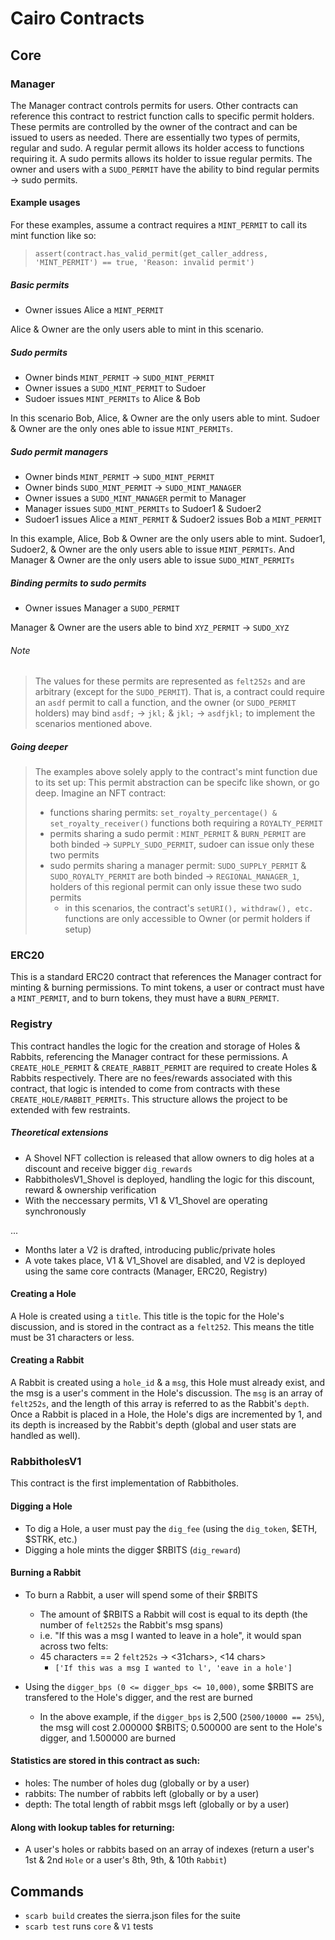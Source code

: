 # Cairo Contracts

## Core

### Manager

The Manager contract controls permits for users. Other contracts can reference this contract to restrict function calls to specific permit holders. These permits are controlled by the owner of the contract and can be issued to users as needed. There are essentially two types of permits, regular and sudo. A regular permit allows its holder access to functions requiring it. A sudo permits allows its holder to issue regular permits. The owner and users with a `SUDO_PERMIT` have the ability to bind regular permits -> sudo permits.

#### Example usages

For these examples, assume a contract requires a `MINT_PERMIT` to call its mint function like so:

> `assert(contract.has_valid_permit(get_caller_address, 'MINT_PERMIT') == true, 'Reason: invalid permit')`

##### Basic permits

- Owner issues Alice a `MINT_PERMIT`

Alice & Owner are the only users able to mint in this scenario.

##### Sudo permits

- Owner binds `MINT_PERMIT` -> `SUDO_MINT_PERMIT`
- Owner issues a `SUDO_MINT_PERMIT` to Sudoer
- Sudoer issues `MINT_PERMITs` to Alice & Bob

In this scenario Bob, Alice, & Owner are the only users able to mint. Sudoer & Owner are the only ones able to issue `MINT_PERMITs`.

##### Sudo permit managers

- Owner binds `MINT_PERMIT` -> `SUDO_MINT_PERMIT`
- Owner binds `SUDO_MINT_PERMIT` -> `SUDO_MINT_MANAGER`
- Owner issues a `SUDO_MINT_MANAGER` permit to Manager
- Manager issues `SUDO_MINT_PERMITs` to Sudoer1 & Sudoer2
- Sudoer1 issues Alice a `MINT_PERMIT` & Sudoer2 issues Bob a `MINT_PERMIT`

In this example, Alice, Bob & Owner are the only users able to mint. Sudoer1, Sudoer2, & Owner are the only users able to issue `MINT_PERMITs`. And Manager & Owner are the only users able to issue `SUDO_MINT_PERMITs`

##### Binding permits to sudo permits

- Owner issues Manager a `SUDO_PERMIT`

Manager & Owner are the users able to bind `XYZ_PERMIT` -> `SUDO_XYZ`

###### Note

> The values for these permits are represented as `felt252s` and are arbitrary (except for the `SUDO_PERMIT`). That is, a contract could require an `asdf` permit to call a function, and the owner (or `SUDO_PERMIT` holders) may bind `asdf;` -> `jkl;` & `jkl;` -> `asdfjkl;` to implement the scenarios mentioned above.

##### Going deeper

> The examples above solely apply to the contract's mint function due to its set up:
> This permit abstraction can be specifc like shown, or go deep. Imagine an NFT contract:
>
> - functions sharing permits: `set_royalty_percentage() & set_royalty_receiver()` functions both requiring a `ROYALTY_PERMIT`
> - permits sharing a sudo permit : `MINT_PERMIT` & `BURN_PERMIT` are both binded -> `SUPPLY_SUDO_PERMIT`, sudoer can issue only these two permits
> - sudo permits sharing a manager permit: `SUDO_SUPPLY_PERMIT` & `SUDO_ROYALTY_PERMIT` are both binded -> `REGIONAL_MANAGER_1`, holders of this regional permit can only issue these two sudo permits
>   - in this scenarios, the contract's `setURI(), withdraw(), etc.` functions are only accessible to Owner (or permit holders if setup)

### ERC20

This is a standard ERC20 contract that references the Manager contract for minting & burning permissions. To mint tokens, a user or contract must have a `MINT_PERMIT`, and to burn tokens, they must have a `BURN_PERMIT`.

### Registry

This contract handles the logic for the creation and storage of Holes & Rabbits, referencing the Manager contract for these permissions. A `CREATE_HOLE_PERMIT` & `CREATE_RABBIT_PERMIT` are required to create Holes & Rabbits respectively. There are no fees/rewards associated with this contract, that logic is intended to come from contracts with these `CREATE_HOLE/RABBIT_PERMITs`. This structure allows the project to be extended with few restraints.

##### Theoretical extensions

- A Shovel NFT collection is released that allow owners to dig holes at a discount and receive bigger `dig_rewards`
- RabbitholesV1_Shovel is deployed, handling the logic for this discount, reward & ownership verification
- With the neccessary permits, V1 & V1_Shovel are operating synchronously

...

- Months later a V2 is drafted, introducing public/private holes
- A vote takes place, V1 & V1_Shovel are disabled, and V2 is deployed using the same core contracts (Manager, ERC20, Registry)

#### Creating a Hole

A Hole is created using a `title`. This title is the topic for the Hole's discussion, and is stored in the contract as a `felt252`. This means the title must be 31 characters or less.

#### Creating a Rabbit

A Rabbit is created using a `hole_id` & a `msg`, this Hole must already exist, and the msg is a user's comment in the Hole's discussion. The `msg` is an array of `felt252s`, and the length of this array is referred to as the Rabbit's `depth`. Once a Rabbit is placed in a Hole, the Hole's digs are incremented by 1, and its depth is increased by the Rabbit's depth (global and user stats are handled as well).

### RabbitholesV1

This contract is the first implementation of Rabbitholes.

#### Digging a Hole

- To dig a Hole, a user must pay the `dig_fee` (using the `dig_token`, $ETH, $STRK, etc.)
- Digging a hole mints the digger $RBITS (`dig_reward`)

#### Burning a Rabbit

- To burn a Rabbit, a user will spend some of their $RBITS

  - The amount of $RBITS a Rabbit will cost is equal to its depth (the number of `felt252s` the Rabbit's msg spans)
  - i.e. "If this was a msg I wanted to leave in a hole", it would span across two felts:
  - 45 characters == 2 `felt252s` -> <31chars>, <14 chars>
    - `['If this was a msg I wanted to l', 'eave in a hole']`

- Using the `digger_bps (0 <= digger_bps <= 10,000)`, some $RBITS are transfered to the Hole's digger, and the rest are burned
  - In the above example, if the `digger_bps` is 2,500 (`2500/10000 == 25%`), the msg will cost 2.000000 $RBITS; 0.500000 are sent to the Hole's digger, and 1.500000 are burned

#### Statistics are stored in this contract as such:

- holes: The number of holes dug (globally or by a user)
- rabbits: The number of rabbits left (globally or by a user)
- depth: The total length of rabbit msgs left (globally or by a user)

#### Along with lookup tables for returning:

- A user's holes or rabbits based on an array of indexes (return a user's 1st & 2nd `Hole` or a user's 8th, 9th, & 10th `Rabbit`)

## Commands

- `scarb build` creates the sierra.json files for the suite
- `scarb test` runs `core` & `V1` tests
